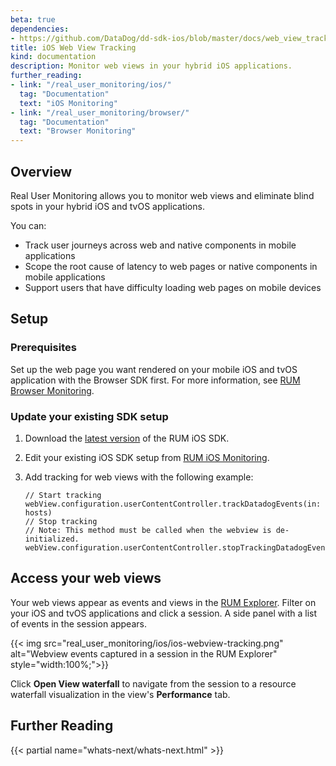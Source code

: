 ```yaml
---
beta: true
dependencies: 
- https://github.com/DataDog/dd-sdk-ios/blob/master/docs/web_view_tracking.md
title: iOS Web View Tracking
kind: documentation
description: Monitor web views in your hybrid iOS applications.
further_reading:
- link: "/real_user_monitoring/ios/"
  tag: "Documentation"
  text: "iOS Monitoring"
- link: "/real_user_monitoring/browser/"
  tag: "Documentation"
  text: "Browser Monitoring"
---
```


## Overview

Real User Monitoring allows you to monitor web views and eliminate blind spots in your hybrid iOS and tvOS applications.

You can:

- Track user journeys across web and native components in mobile applications
- Scope the root cause of latency to web pages or native components in mobile applications
- Support users that have difficulty loading web pages on mobile devices

## Setup

### Prerequisites

Set up the web page you want rendered on your mobile iOS and tvOS application with the Browser SDK first. For more information, see [RUM Browser Monitoring][1].

### Update your existing SDK setup

1. Download the [latest version][2] of the RUM iOS SDK.
2. Edit your existing iOS SDK setup from [RUM iOS Monitoring][3].
3. Add tracking for web views with the following example:

   ```
   // Start tracking
   webView.configuration.userContentController.trackDatadogEvents(in: hosts)
   // Stop tracking
   // Note: This method must be called when the webview is de-initialized.
   webView.configuration.userContentController.stopTrackingDatadogEvents()
   ```

## Access your web views

Your web views appear as events and views in the [RUM Explorer][4]. Filter on your iOS and tvOS applications and click a session. A side panel with a list of events in the session appears. 

{{< img src="real_user_monitoring/ios/ios-webview-tracking.png" alt="Webview events captured in a session in the RUM Explorer" style="width:100%;">}}

Click **Open View waterfall** to navigate from the session to a resource waterfall visualization in the view's **Performance** tab. 

## Further Reading

{{< partial name="whats-next/whats-next.html" >}}

[1]: https://docs.datadoghq.com/real_user_monitoring/browser/#npm
[2]: https://github.com/DataDog/dd-sdk-ios/releases/tag/1.10.0-beta1
[3]: https://docs.datadoghq.com/real_user_monitoring/ios/
[4]: https://app.datadoghq.com/rum/explorer